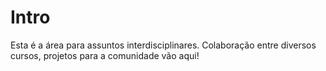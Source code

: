 # Intro

Esta é a área para assuntos interdisciplinares. Colaboração entre diversos cursos, projetos para a comunidade vão aqui!
